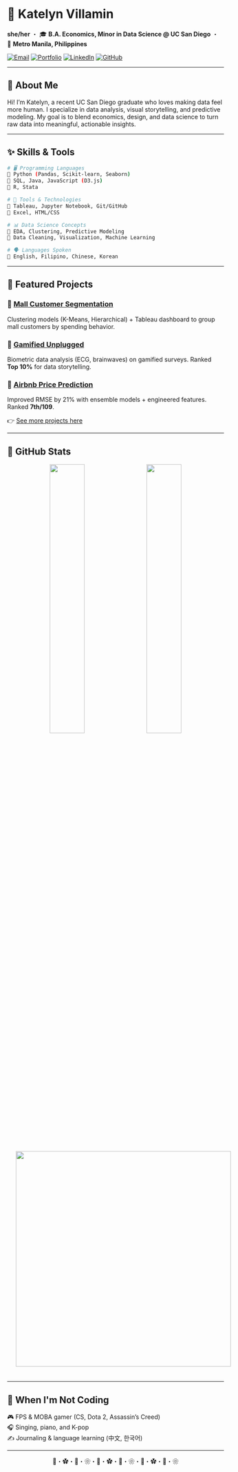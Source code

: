 <!-- 🌸 Optional Banner -->
<!-- ![header](https://i.imgur.com/kFf3XjN.png) -->

<div align="left">

# 🌸 Katelyn Villamin

**she/her** ・ 🎓 **B.A. Economics, Minor in Data Science  @ UC San Diego**
・ 📍 **Metro Manila, Philippines**

[![Email](https://img.shields.io/badge/-Email-ffc0cb?style=flat-square&logo=gmail&logoColor=white)](mailto:work.skvillamin@gmail.com)
[![Portfolio](https://img.shields.io/badge/-Portfolio-ffe4e1?style=flat-square&logo=notion&logoColor=white)](https://skvillamin.github.io/portfolio)
[![LinkedIn](https://img.shields.io/badge/-LinkedIn-c1e1c1?style=flat-square&logo=linkedin&logoColor=white)](https://linkedin.com/in/skvillamin)
[![GitHub](https://img.shields.io/badge/-GitHub-eac4d5?style=flat-square&logo=github&logoColor=white)](https://github.com/skvillamin)

---

## 💫 About Me

Hi! I’m Katelyn, a recent UC San Diego graduate who loves making data feel more human.
I specialize in data analysis, visual storytelling, and predictive modeling.
My goal is to blend economics, design, and data science to turn raw data into meaningful, actionable insights.

---

## ✨ Skills & Tools

```bash
# 🖥️ Programming Languages
🌸 Python (Pandas, Scikit-learn, Seaborn)
🌿 SQL, Java, JavaScript (D3.js)
🌸 R, Stata

# 🧰 Tools & Technologies
🌸 Tableau, Jupyter Notebook, Git/GitHub
🌿 Excel, HTML/CSS

# 📊 Data Science Concepts
🌸 EDA, Clustering, Predictive Modeling
🌿 Data Cleaning, Visualization, Machine Learning

# 🗣️ Languages Spoken
🌿 English, Filipino, Chinese, Korean
```

---

## 📌 Featured Projects

### 🎀 [Mall Customer Segmentation](https://github.com/skvillamin/mall-customer-segment)  
Clustering models (K-Means, Hierarchical) + Tableau dashboard to group mall customers by spending behavior.

### 🌿 [Gamified Unplugged](https://nglyry.github.io/Final-Proj-Dsc106/)  
Biometric data analysis (ECG, brainwaves) on gamified surveys. Ranked **Top 10%** for data storytelling.

### 🍓 [Airbnb Price Prediction](https://www.kaggle.com/competitions/ucsd-winter-2025-dsc-148/rules)  
Improved RMSE by 21% with ensemble models + engineered features. Ranked **7th/109**.

👉 [See more projects here](https://skvillamin.github.io/portfolio/projects/index.html)

---

## 🌱 GitHub Stats
<p align="center">
  <img 
    src="https://github-readme-stats.vercel.app/api?username=skvillamin&show_icons=true&theme=rose_pine&icon_color=FFC0CB&title_color=FFB6C1&text_color=92A1B2&bg_color=fffafa&border_color=ffe4e1" 
    width="40%" 
  />
  &nbsp;&nbsp;&nbsp;&nbsp;
  <img 
    src="https://github-readme-stats.vercel.app/api/top-langs/?username=skvillamin&layout=compact&theme=rose_pine&title_color=FFB6C1&text_color=92A1B2&bg_color=fffafa&border_color=ffe4e1" 
    width="40%" 
  />
</p>


<!-- 🌟 Contribution Streak Below -->
<p align="center">
  <img 
    src="https://streak-stats.demolab.com?user=skvillamin&theme=rose_pine&hide_border=true&background=fffafa&dates=92A1B2&stroke=ffe4e1&ring=ffc0cb&fire=FFB6C1&currStreakLabel=FFB6C1&sideLabels=92A1B2" 
    width="500" 
    style="margin: 20px;" 
  />
</p>



---

## 🍵 When I'm Not Coding

🎮 FPS & MOBA gamer (CS, Dota 2, Assassin’s Creed)  
🎧 Singing, piano, and K-pop  
✍️ Journaling & language learning (中文, 한국어)

---

<div align="center">


🌸・✿・🍃・❀・🌸・✿・🍃・❀・🌸・✿・🍃・❀

</div>

</div>
